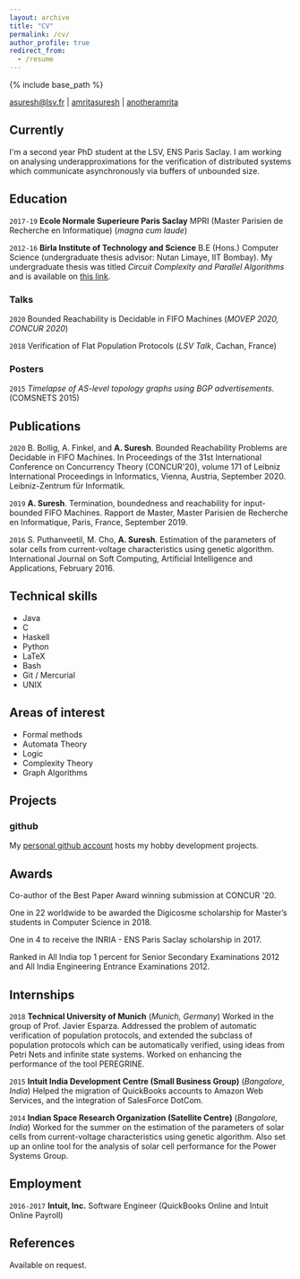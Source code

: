 ```yaml
---
layout: archive
title: "CV"
permalink: /cv/
author_profile: true
redirect_from:
  - /resume
---
```


{% include base_path %}


<div id="webaddress">
<a href="mailto:asuresh@lsv.fr">asuresh@lsv.fr</a>
|
<i class="fa fa-github"></i> <a href="http://github.com/amritasuresh">amritasuresh</a>
|
<i class="fa fa-twitter"></i> <a href="http://twitter.com/anotheramrita">anotheramrita</a>
</div>


## Currently

I'm a second year PhD student at the LSV, ENS Paris Saclay. I am working on analysing underapproximations for the verification of distributed systems which communicate asynchronously via buffers of unbounded size. 

## Education

`2017-19`
__Ecole Normale Superieure Paris Saclay__ MPRI (Master Parisien de Recherche en Informatique)  (_magna cum laude_)

`2012-16`
__Birla Institute of Technology and Science__ B.E (Hons.) Computer Science (undergraduate thesis advisor: Nutan Limaye, IIT Bombay). My undergraduate thesis was titled _Circuit Complexity and Parallel Algorithms_ and is available on [this link](https://www.dropbox.com/s/gygo399vhu8agtm/Amrita_Bachelor_report.pdf?dl=0).

### Talks

`2020`
Bounded Reachability is Decidable in FIFO Machines (_MOVEP 2020, CONCUR 2020_)


`2018`
Verification of Flat Population Protocols (_LSV Talk_, Cachan, France)


### Posters

`2015`
_Timelapse of AS-level topology graphs using BGP advertisements._ (COMSNETS 2015)


## Publications

`2020`
B. Bollig, A. Finkel, and __A. Suresh__. Bounded Reachability Problems are Decidable in FIFO Machines. In Proceedings of the 31st International Conference on Concurrency Theory (CONCUR'20), volume 171 of Leibniz International Proceedings in Informatics, Vienna, Austria, September 2020. Leibniz-Zentrum für Informatik.

`2019`
__A. Suresh__. Termination, boundedness and reachability for input-bounded FIFO Machines. Rapport de Master, Master Parisien de Recherche en Informatique, Paris, France, September 2019.

`2016` S. Puthanveetil, M. Cho, __A. Suresh__. Estimation of the parameters of solar cells from current-voltage characteristics using genetic algorithm. International Journal on Soft Computing, Artificial Intelligence and Applications, February 2016.

## Technical skills

* Java
* C
* Haskell
* Python 
* LaTeX
* Bash
* Git / Mercurial
* UNIX

## Areas of interest

* Formal methods
* Automata Theory
* Logic
* Complexity Theory
* Graph Algorithms

## Projects

### github

My [personal github account](https://github.com/amritasuresh) hosts my hobby development projects.

## Awards

Co-author of the Best Paper Award winning submission at CONCUR '20.

One in 22 worldwide to be awarded the Digicosme scholarship for Master’s students in Computer Science in 2018.

One in 4 to receive the INRIA - ENS Paris Saclay scholarship in 2017.

Ranked in All India top 1 percent for Senior Secondary Examinations 2012 and All India Engineering Entrance Examinations 2012.

## Internships

`2018`
__Technical University of Munich__ (_Munich, Germany_)
Worked in the group of Prof. Javier Esparza. Addressed the problem of automatic verification of population protocols, and extended the subclass of population protocols which can be automatically verified, using ideas from Petri Nets and infinite state systems. Worked on enhancing the performance of the tool PEREGRINE.

`2015`
__Intuit India Development Centre (Small Business Group)__ (_Bangalore, India_)
Helped the migration of QuickBooks accounts to Amazon Web Services, and the integration of SalesForce DotCom. 

`2014`
__Indian Space Research Organization (Satellite Centre)__ (_Bangalore, India_)
Worked for the summer on the estimation of the parameters of solar cells from current-voltage characteristics using genetic algorithm. Also set up an online tool for the analysis of solar cell performance for the Power Systems Group.

## Employment

`2016-2017` 
__Intuit, Inc.__ Software Engineer (QuickBooks Online and Intuit Online Payroll)


## References

Available on request.

<!-- ### Footer

Last updated: August 2020 -->
